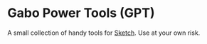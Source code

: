 # Gabo Power Tools (GPT)

A small collection of handy tools for [Sketch](https://sketchapp.com/). Use at your own risk.

